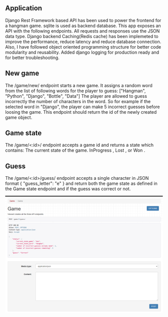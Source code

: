 Application
-----------------------
Django Rest Framework based API has been used to power the frontend for a hangman game.
sqlite is used as backend database.
This app exposes an API with the following endpoints. All requests and responses use the JSON data type.
Django backend Caching(Redis cache) has been implemeted to improve the performance, reduce latency and
reduce database connection. Also, I have followed object oriented programming structure for better
code modularity and reusability.
Added django logging for production ready and for better troubleshooting.

New game
-----------------------
The /game/new/ endpoint starts a new game. It assigns a random word from the list of following words for the player to guess:
["Hangman", "Python", "Django", "Bottle", "Data"]
The player are allowed to guess incorrectly the number of characters in the word. So for example if the selected word in "Django", 
the player can make 5 incorrect guesses before loosing the game.
This endpoint should return the id of the newly created game object.

Game state
------------------------
The /game/<:id>/ endpoint accepts a game id and returns a state which contains:
The current state of the game. InProgress , Lost , or Won .

Guess
--------------------------
The /game/<:id>/guess/ endpoint accepts a single character in JSON format 
{
"guess_letter": "e"
}
and return both the game state as defined in the Game state endpoint and if the guess was correct or not.

![A game status image](./static/game_status_image.png)